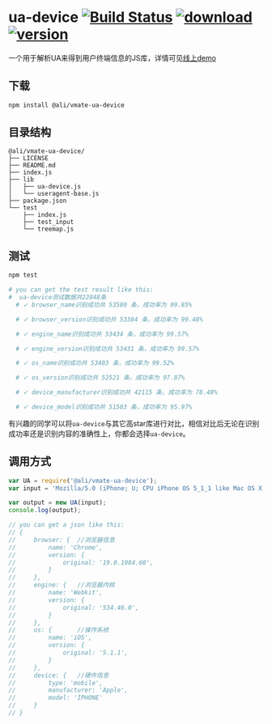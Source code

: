 # ua-device [![Build Status](https://travis-ci.org/fex-team/ua-device.svg?branch=master)](https://travis-ci.org/fex-team/ua-device) [![download](https://img.shields.io/npm/dt/ua-device.svg)](https://www.npmjs.com/package/ua-device) [![version](https://img.shields.io/npm/v/ua-device.svg)](https://www.npmjs.com/package/ua-device)

一个用于解析UA来得到用户终端信息的JS库，详情可见[线上demo](http://fex-team.github.io/ua-device/)

## 下载
```bash
npm install @ali/vmate-ua-device
```


## 目录结构
```
@ali/vmate-ua-device/
├── LICENSE
├── README.md
├── index.js
├── lib
│   ├── ua-device.js
│   └── useragent-base.js
├── package.json
└── test
    ├── index.js
    ├── test_input
    └── treemap.js
```

## 测试

```bash
npm test

# you can get the test result like this:
#  ua-device测试数据共22848条
  # ✓ browser_name识别成功共 53580 条，成功率为 99.85%

  # ✓ browser_version识别成功共 53384 条，成功率为 99.48%

  # ✓ engine_name识别成功共 53434 条，成功率为 99.57%

  # ✓ engine_version识别成功共 53431 条，成功率为 99.57%

  # ✓ os_name识别成功共 53403 条，成功率为 99.52%

  # ✓ os_version识别成功共 52521 条，成功率为 97.87%

  # ✓ device_manufacturer识别成功共 42115 条，成功率为 78.48%

  # ✓ device_model识别成功共 51503 条，成功率为 95.97%
```
有兴趣的同学可以将`ua-device`与其它高star库进行对比，相信对比后无论在识别成功率还是识别内容的准确性上，你都会选择`ua-device`。


## 调用方式

```javascript
var UA = require('@ali/vmate-ua-device');
var input = 'Mozilla/5.0 (iPhone; U; CPU iPhone OS 5_1_1 like Mac OS X; en) AppleWebKit/534.46.0 (KHTML, like Gecko) CriOS/19.0.1084.60 Mobile/9B206 Safari/7534.48.3';

var output = new UA(input);
console.log(output);

// you can get a json like this:
// {
//     browser: {  //浏览器信息
//         name: 'Chrome',
//         version: {
//             original: '19.0.1084.60',
//         }
//     },
//     engine: {   //浏览器内核
//         name: 'Webkit',
//         version: {
//             original: '534.46.0',
//         }
//     },
//     os: {       //操作系统
//         name: 'iOS',
//         version: {
//             original: '5.1.1',
//         }
//     },
//     device: {   //硬件信息
//         type: 'mobile',
//         manufacturer: 'Apple',
//         model: 'IPHONE'
//     }
// }
```
